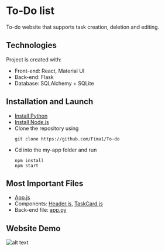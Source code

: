 # To-Do list
To-do website that supports task creation, deletion and editing.

## Technologies
Project is created with:
- Front-end: React, Material UI
- Back-end: Flask
- Database: SQLAlchemy + SQLite

## Installation and Launch
- [Install Python](https://www.python.org/downloads/)
- [Install Node.js](https://nodejs.org/en/)
- Clone the repository using
  ```
  git clone https://github.com/Fima1/To-do
  ```
- Cd into the my-app folder and run
  ```
  npm install
  npm start
  ```
## Most Important Files
- [App.js](my-app/src/App.js)
- Components: [Header.js](my-app/src/components/Header.js), [TaskCard.js](my-app/src/components/TaskCard.js) 
- Back-end file: [app.py](.venv/app.py)

## Website Demo

![alt text](https://github.com/Fima1/To-do_list/blob/main/To-do_website_demo1.gif?raw=true)
